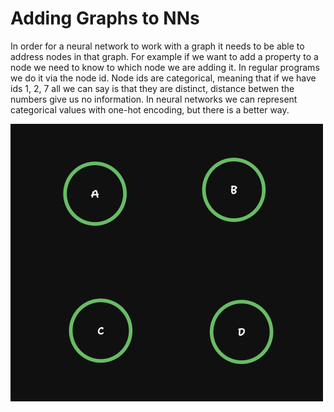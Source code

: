 # Adding Graphs to NNs

In order for a neural network to work with a graph it needs to be able to address nodes in that graph.
For example if we want to add a property to a node we need to know to which node we are adding it.
In regular programs we do it via the node id. Node ids are categorical, meaning that if we have ids 1, 2, 7
all we can say is that they are distinct, distance betwen the numbers give us no information.
In neural networks we can represent categorical values with one-hot encoding, but there is a better way.

<img src="/assets/nn_to_graph1.png"/>